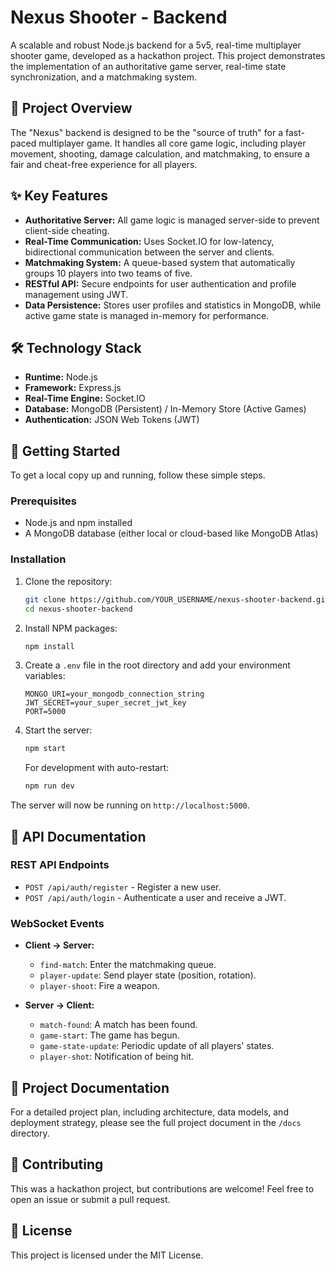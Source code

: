 # Nexus Shooter - Backend

A scalable and robust Node.js backend for a 5v5, real-time multiplayer shooter game, developed as a hackathon project. This project demonstrates the implementation of an authoritative game server, real-time state synchronization, and a matchmaking system.

## 🎯 Project Overview

The "Nexus" backend is designed to be the "source of truth" for a fast-paced multiplayer game. It handles all core game logic, including player movement, shooting, damage calculation, and matchmaking, to ensure a fair and cheat-free experience for all players.

## ✨ Key Features

- **Authoritative Server:** All game logic is managed server-side to prevent client-side cheating.
- **Real-Time Communication:** Uses Socket.IO for low-latency, bidirectional communication between the server and clients.
- **Matchmaking System:** A queue-based system that automatically groups 10 players into two teams of five.
- **RESTful API:** Secure endpoints for user authentication and profile management using JWT.
- **Data Persistence:** Stores user profiles and statistics in MongoDB, while active game state is managed in-memory for performance.

## 🛠 Technology Stack

- **Runtime:** Node.js
- **Framework:** Express.js
- **Real-Time Engine:** Socket.IO
- **Database:** MongoDB (Persistent) / In-Memory Store (Active Games)
- **Authentication:** JSON Web Tokens (JWT)

## 🚀 Getting Started

To get a local copy up and running, follow these simple steps.

### Prerequisites

- Node.js and npm installed
- A MongoDB database (either local or cloud-based like MongoDB Atlas)

### Installation

1.  Clone the repository:
    ```bash
    git clone https://github.com/YOUR_USERNAME/nexus-shooter-backend.git
    cd nexus-shooter-backend
    ```
2.  Install NPM packages:
    ```bash
    npm install
    ```
3.  Create a `.env` file in the root directory and add your environment variables:
    ```env
    MONGO_URI=your_mongodb_connection_string
    JWT_SECRET=your_super_secret_jwt_key
    PORT=5000
    ```
4.  Start the server:
    ```bash
    npm start
    ```
    For development with auto-restart:
    ```bash
    npm run dev
    ```

The server will now be running on `http://localhost:5000`.

## 📖 API Documentation

### REST API Endpoints

- `POST /api/auth/register` - Register a new user.
- `POST /api/auth/login` - Authenticate a user and receive a JWT.

### WebSocket Events

- **Client -> Server:**
  - `find-match`: Enter the matchmaking queue.
  - `player-update`: Send player state (position, rotation).
  - `player-shoot`: Fire a weapon.

- **Server -> Client:**
  - `match-found`: A match has been found.
  - `game-start`: The game has begun.
  - `game-state-update`: Periodic update of all players' states.
  - `player-shot`: Notification of being hit.

## 📄 Project Documentation

For a detailed project plan, including architecture, data models, and deployment strategy, please see the full project document in the `/docs` directory.

## 🤝 Contributing

This was a hackathon project, but contributions are welcome! Feel free to open an issue or submit a pull request.

## 📜 License

This project is licensed under the MIT License.